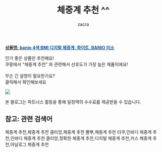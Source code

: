 ﻿---
layout: post
title:  "체중계 추천 ^^"
author: zacra
categories: [ 아이템 ]
tags: [체중계 추천,체중계 추천 클리앙,체중계 추천 뽐뿌,체중계 추천 더쿠,인바디 체중계 추천,인바디 체중계 추천 클리앙,정확한 체중계 추천,디지털 체중계 추천,카스 체중계 추천,아날로그 체중계 추천]
image: https://static.coupangcdn.com/image/retail/images/2019/06/10/15/5/1f5278a1-a66e-4822-bf94-b76140076524.jpg 
description: "쿠팡에서 체중계 추천 관련 키워드로 가장 고객 선호도가 높은 제품이랍니다."
rating: 4.5
---

<a href="https://link.coupang.com/re/AFFSDP?lptag=AF8407795&pageKey=159550292&itemId=458138589&vendorItemId=4899489545&traceid=V0-153-2ce9edf29e40d1e3"><b>상품명: <font color='#01579B'>banio 4색 BMI 디지털 체중계, 화이트, BANIO 미소</font></b></a>

인기 좋은 상품만 추천해요!<br/>
쿠팡에서 "체중계 추천" 와 관련해서 선호도가 가장 높은 제품이에요!<br/><br/>
무슨 긴 설명이 필요한가요?  
클릭해서 확인해보세요


<a href="https://link.coupang.com/re/AFFSDP?lptag=AF8407795&pageKey=159550292&itemId=458138589&vendorItemId=4899489545&traceid=V0-153-2ce9edf29e40d1e3"><img src="https://thumbnail10.coupangcdn.com/thumbnails/remote/q89/image/retail/images/2019/06/10/16/1/8d06704a-2ccc-4ef9-8b04-f0c0f610d539.jpg"></a> 

본 블로그는 파트너스 활동을 통해 일정액의 수수료를 제공받을 수 있습니다.

## 참고: 관련 검색어    
체중계 추천,체중계 추천 클리앙,체중계 추천 뽐뿌,체중계 추천 더쿠,인바디 체중계 추천,인바디 체중계 추천 클리앙,정확한 체중계 추천,디지털 체중계 추천,카스 체중계 추천,아날로그 체중계 추천